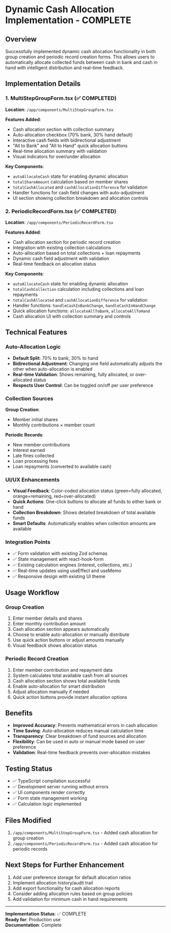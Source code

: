 # Dynamic Cash Allocation Implementation - COMPLETE

## Overview
Successfully implemented dynamic cash allocation functionality in both group creation and periodic record creation forms. This allows users to automatically allocate collected funds between cash in bank and cash in hand with intelligent distribution and real-time feedback.

## Implementation Details

### 1. MultiStepGroupForm.tsx (✅ COMPLETED)
**Location**: `/app/components/MultiStepGroupForm.tsx`

**Features Added**:
- Cash allocation section with collection summary
- Auto-allocation checkbox (70% bank, 30% hand default)
- Interactive cash fields with bidirectional adjustment
- "All to Bank" and "All to Hand" quick allocation buttons
- Real-time allocation summary with validation
- Visual indicators for over/under allocation

**Key Components**:
- `autoAllocateCash` state for enabling dynamic allocation
- `totalShareAmount` calculation based on member shares
- `totalCashAllocated` and `cashAllocationDifference` for validation
- Handler functions for cash field changes with auto-adjustment
- UI section showing collection breakdown and allocation controls

### 2. PeriodicRecordForm.tsx (✅ COMPLETED)
**Location**: `/app/components/PeriodicRecordForm.tsx`

**Features Added**:
- Cash allocation section for periodic record creation
- Integration with existing collection calculations
- Auto-allocation based on total collections + loan repayments
- Dynamic cash field adjustment with validation
- Real-time feedback on allocation status

**Key Components**:
- `autoAllocateCash` state for enabling dynamic allocation
- `totalCashCollection` calculation including collections and loan repayments
- `totalCashAllocated` and `cashAllocationDifference` for validation
- Handler functions: `handleCashInBankChange`, `handleCashInHandChange`
- Quick allocation functions: `allocateAllToBank`, `allocateAllToHand`
- Cash allocation UI with collection summary and controls

## Technical Features

### Auto-Allocation Logic
- **Default Split**: 70% to bank, 30% to hand
- **Bidirectional Adjustment**: Changing one field automatically adjusts the other when auto-allocation is enabled
- **Real-time Validation**: Shows remaining, fully allocated, or over-allocated status
- **Respects User Control**: Can be toggled on/off per user preference

### Collection Sources
**Group Creation**:
- Member initial shares
- Monthly contributions × member count

**Periodic Records**:
- New member contributions
- Interest earned
- Late fines collected  
- Loan processing fees
- Loan repayments (converted to available cash)

### UI/UX Enhancements
- **Visual Feedback**: Color-coded allocation status (green=fully allocated, orange=remaining, red=over-allocated)
- **Quick Actions**: One-click buttons to allocate all funds to either bank or hand
- **Collection Breakdown**: Shows detailed breakdown of total available funds
- **Smart Defaults**: Automatically enables when collection amounts are available

### Integration Points
- ✅ Form validation with existing Zod schemas
- ✅ State management with react-hook-form
- ✅ Existing calculation engines (interest, collections, etc.)
- ✅ Real-time updates using useEffect and useMemo
- ✅ Responsive design with existing UI theme

## Usage Workflow

### Group Creation
1. Enter member details and shares
2. Enter monthly contribution amount
3. Cash allocation section appears automatically
4. Choose to enable auto-allocation or manually distribute
5. Use quick action buttons or adjust amounts manually
6. Visual feedback shows allocation status

### Periodic Record Creation
1. Enter member contribution and repayment data
2. System calculates total available cash from all sources
3. Cash allocation section shows total available funds
4. Enable auto-allocation for smart distribution
5. Adjust allocation manually if needed
6. Quick action buttons provide instant allocation options

## Benefits
- **Improved Accuracy**: Prevents mathematical errors in cash allocation
- **Time Saving**: Auto-allocation reduces manual calculation time
- **Transparency**: Clear breakdown of fund sources and allocation
- **Flexibility**: Can be used in auto or manual mode based on user preference
- **Validation**: Real-time feedback prevents over-allocation mistakes

## Testing Status
- ✅ TypeScript compilation successful
- ✅ Development server running without errors
- ✅ UI components render correctly
- ✅ Form state management working
- ✅ Calculation logic implemented

## Files Modified
1. `/app/components/MultiStepGroupForm.tsx` - Added cash allocation for group creation
2. `/app/components/PeriodicRecordForm.tsx` - Added cash allocation for periodic records

## Next Steps for Further Enhancement
1. Add user preference storage for default allocation ratios
2. Implement allocation history/audit trail
3. Add export functionality for cash allocation reports
4. Consider adding allocation rules based on group policies
5. Add validation for minimum cash in hand requirements

---
**Implementation Status**: ✅ COMPLETE  
**Ready for**: Production use  
**Documentation**: Complete
